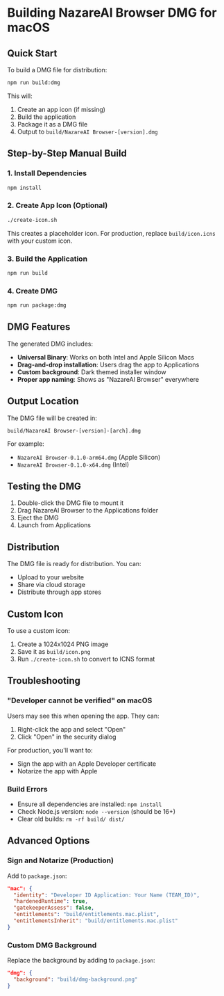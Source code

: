 # Building NazareAI Browser DMG for macOS

## Quick Start

To build a DMG file for distribution:

```bash
npm run build:dmg
```

This will:
1. Create an app icon (if missing)
2. Build the application
3. Package it as a DMG file
4. Output to `build/NazareAI Browser-[version].dmg`

## Step-by-Step Manual Build

### 1. Install Dependencies
```bash
npm install
```

### 2. Create App Icon (Optional)
```bash
./create-icon.sh
```
This creates a placeholder icon. For production, replace `build/icon.icns` with your custom icon.

### 3. Build the Application
```bash
npm run build
```

### 4. Create DMG
```bash
npm run package:dmg
```

## DMG Features

The generated DMG includes:
- **Universal Binary**: Works on both Intel and Apple Silicon Macs
- **Drag-and-drop installation**: Users drag the app to Applications
- **Custom background**: Dark themed installer window
- **Proper app naming**: Shows as "NazareAI Browser" everywhere

## Output Location

The DMG file will be created in:
```
build/NazareAI Browser-[version]-[arch].dmg
```

For example:
- `NazareAI Browser-0.1.0-arm64.dmg` (Apple Silicon)
- `NazareAI Browser-0.1.0-x64.dmg` (Intel)

## Testing the DMG

1. Double-click the DMG file to mount it
2. Drag NazareAI Browser to the Applications folder
3. Eject the DMG
4. Launch from Applications

## Distribution

The DMG file is ready for distribution. You can:
- Upload to your website
- Share via cloud storage
- Distribute through app stores

## Custom Icon

To use a custom icon:
1. Create a 1024x1024 PNG image
2. Save it as `build/icon.png`
3. Run `./create-icon.sh` to convert to ICNS format

## Troubleshooting

### "Developer cannot be verified" on macOS
Users may see this when opening the app. They can:
1. Right-click the app and select "Open"
2. Click "Open" in the security dialog

For production, you'll want to:
- Sign the app with an Apple Developer certificate
- Notarize the app with Apple

### Build Errors
- Ensure all dependencies are installed: `npm install`
- Check Node.js version: `node --version` (should be 16+)
- Clear old builds: `rm -rf build/ dist/`

## Advanced Options

### Sign and Notarize (Production)
Add to `package.json`:
```json
"mac": {
  "identity": "Developer ID Application: Your Name (TEAM_ID)",
  "hardenedRuntime": true,
  "gatekeeperAssess": false,
  "entitlements": "build/entitlements.mac.plist",
  "entitlementsInherit": "build/entitlements.mac.plist"
}
```

### Custom DMG Background
Replace the background by adding to `package.json`:
```json
"dmg": {
  "background": "build/dmg-background.png"
}
``` 